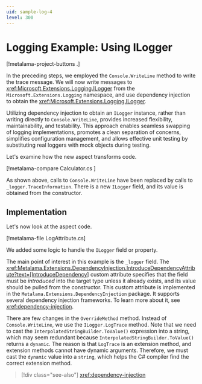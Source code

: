 ```yaml
---
uid: sample-log-4
level: 300
---
```


# Logging Example: Using ILogger

[!metalama-project-buttons .]

In the preceding steps, we employed the `Console.WriteLine` method to write the trace message. We will now write messages to <xref:Microsoft.Extensions.Logging.ILogger> from the `Microsoft.Extensions.Logging` namespace, and use dependency injection to obtain the <xref:Microsoft.Extensions.Logging.ILogger>.

Utilizing dependency injection to obtain an `ILogger` instance, rather than writing directly to `Console.WriteLine`, provides increased flexibility, maintainability, and testability. This approach enables seamless swapping of logging implementations, promotes a clean separation of concerns, simplifies configuration management, and allows effective unit testing by substituting real loggers with mock objects during testing.

Let's examine how the new aspect transforms code.

[!metalama-compare Calculator.cs ]

As shown above, calls to `Console.WriteLine` have been replaced by calls to `_logger.TraceInformation`. There is a new `ILogger` field, and its value is obtained from the constructor.

## Implementation

Let's now look at the aspect code.

[!metalama-file LogAttribute.cs]

We added some logic to handle the `ILogger` field or property.

The main point of interest in this example is the `_logger` field. The <xref:Metalama.Extensions.DependencyInjection.IntroduceDependencyAttribute?text=[IntroduceDependency]> custom attribute specifies that the field must be _introduced_ into the target type unless it already exists, and its value should be pulled from the constructor. This custom attribute is implemented in the `Metalama.Extensions.DependencyInjection` package. It supports several dependency injection frameworks. To learn more about it, see <xref:dependency-injection>.

There are few changes in the `OverrideMethod` method. Instead of `Console.WriteLine`, we use the `ILogger.LogTrace` method. Note that we need to cast the `InterpolatedStringBuilder.ToValue()` expression into a string, which may seem redundant because `InterpolatedStringBuilder.ToValue()` returns a `dynamic`. The reason is that `LogTrace` is an extension method, and extension methods cannot have dynamic arguments. Therefore, we must cast the `dynamic` value into a `string`, which helps the C# compiler find the correct extension method.


> [!div class="see-also"]
> <xref:dependency-injection>
